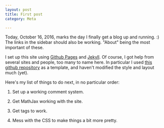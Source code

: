 ```yaml
---
layout: post
title: First post
category: Meta

---
```


Today, October 16, 2016, marks the day I finally get a blog up and running. :)
The links in the sidebar should also be working. "About" being the most important of these.

I set up this site using [Github Pages](https://pages.github.com/)
and [Jekyll](https://jekyllrb.com/).
Of course, I got help from several sites and people,
too many to name here.
In particular I used [this github repository](https://github.com/maciakl/Sample-Jekyll-Site) as a template, and haven't modified the style and layout much (yet).

Here's my list of things to do next, in no particular order:

1. Set up a working comment system.

1. Get MathJax working with the site.

1. Get tags to work.

1. Mess with the CSS to make things a bit more pretty.
